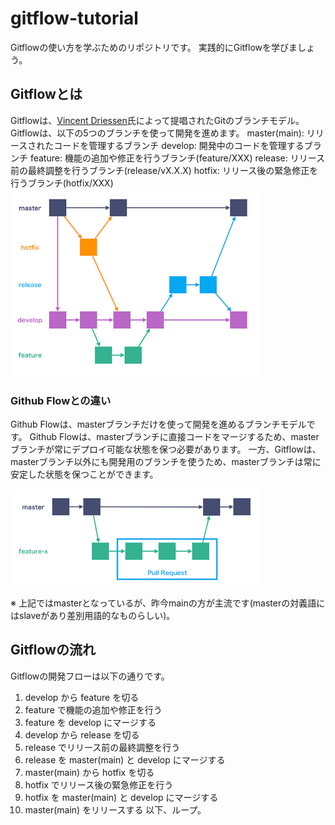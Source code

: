 # gitflow-tutorial
Gitflowの使い方を学ぶためのリポジトリです。
実践的にGitflowを学びましょう。

## Gitflowとは
Gitflowは、[Vincent Driessen](https://github.com/nvie)氏によって提唱されたGitのブランチモデル。
Gitflowは、以下の5つのブランチを使って開発を進めます。
master(main): リリースされたコードを管理するブランチ
develop: 開発中のコードを管理するブランチ
feature: 機能の追加や修正を行うブランチ(feature/XXX)
release: リリース前の最終調整を行うブランチ(release/vX.X.X)
hotfix: リリース後の緊急修正を行うブランチ(hotfix/XXX)
<img src="/asset/img/gitflow.jpeg" width="400px">

### Github Flowとの違い
Github Flowは、masterブランチだけを使って開発を進めるブランチモデルです。
Github Flowは、masterブランチに直接コードをマージするため、masterブランチが常にデプロイ可能な状態を保つ必要があります。
一方、Gitflowは、masterブランチ以外にも開発用のブランチを使うため、masterブランチは常に安定した状態を保つことができます。

<img src="/asset/img/githubflow.jpeg" width="400px">

※ 上記ではmasterとなっているが、昨今mainの方が主流です(masterの対義語にはslaveがあり差別用語的なものらしい)。

## Gitflowの流れ
Gitflowの開発フローは以下の通りです。
1. develop から feature を切る
2. feature で機能の追加や修正を行う
3. feature を develop にマージする
4. develop から release を切る
5. release でリリース前の最終調整を行う
6. release を master(main) と develop にマージする
7. master(main) から hotfix を切る
8. hotfix でリリース後の緊急修正を行う
9. hotfix を master(main) と develop にマージする
10. master(main) をリリースする
以下、ループ。

